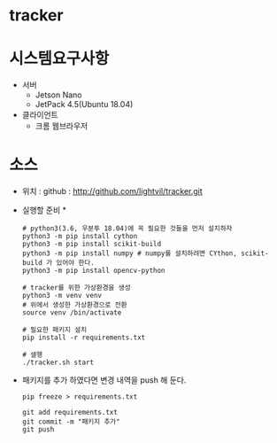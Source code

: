 # tracker

# 시스템요구사항
* 서버
    * Jetson Nano
    * JetPack 4.5(Ubuntu 18.04)
* 클라이언트
    * 크롬 웹브라우저

# 소스
* 위치 : github : http://github.com/lightvil/tracker.git
* 실행할 준비
    * 
    ```
    # python3(3.6, 우분투 18.04)에 꼭 필요한 것들을 먼저 설치하자
    python3 -m pip install cython
    python3 -m pip install scikit-build
    python3 -m pip install numpy # numpy를 설치하려면 CYthon, scikit-build 가 있어야 한다.
    python3 -m pip install opencv-python
    
    # tracker를 위한 가상환경을 생성
    python3 -m venv venv
    # 위에서 생성한 가상환경으로 전환
    source venv /bin/activate
     
    # 필요한 패키지 설치
    pip install -r requirements.txt
  
    # 샐행
    ./tracker.sh start
    ```

* 패키지를 추가 하였다면 변경 내역을 push 해 둔다.
    ```
    pip freeze > requirements.txt
  
    git add requirements.txt
    git commit -m "패키지 추가"
    git push
    ```